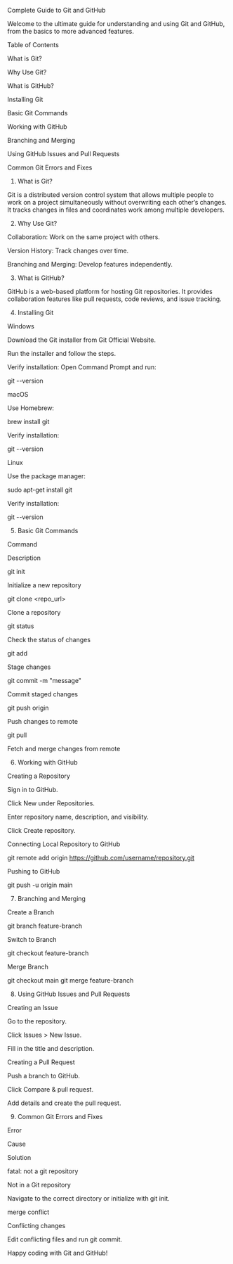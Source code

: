 Complete Guide to Git and GitHub

Welcome to the ultimate guide for understanding and using Git and GitHub, from the basics to more advanced features.

Table of Contents

What is Git?

Why Use Git?

What is GitHub?

Installing Git

Basic Git Commands

Working with GitHub

Branching and Merging

Using GitHub Issues and Pull Requests

Common Git Errors and Fixes

1. What is Git?

Git is a distributed version control system that allows multiple people to work on a project simultaneously without overwriting each other’s changes. It tracks changes in files and coordinates work among multiple developers.

2. Why Use Git?

Collaboration: Work on the same project with others.

Version History: Track changes over time.

Branching and Merging: Develop features independently.

3. What is GitHub?

GitHub is a web-based platform for hosting Git repositories. It provides collaboration features like pull requests, code reviews, and issue tracking.

4. Installing Git

Windows

Download the Git installer from Git Official Website.

Run the installer and follow the steps.

Verify installation: Open Command Prompt and run:

git --version

macOS

Use Homebrew:

brew install git

Verify installation:

git --version

Linux

Use the package manager:

sudo apt-get install git

Verify installation:

git --version



5. Basic Git Commands

Command

Description

git init

Initialize a new repository

git clone <repo_url>

Clone a repository

git status

Check the status of changes

git add <file>

Stage changes

git commit -m "message"

Commit staged changes

git push origin <branch>

Push changes to remote

git pull

Fetch and merge changes from remote

6. Working with GitHub

Creating a Repository

Sign in to GitHub.

Click New under Repositories.

Enter repository name, description, and visibility.

Click Create repository.

Connecting Local Repository to GitHub

git remote add origin https://github.com/username/repository.git

Pushing to GitHub

git push -u origin main



7. Branching and Merging

Create a Branch

git branch feature-branch

Switch to Branch

git checkout feature-branch

Merge Branch

git checkout main
git merge feature-branch

8. Using GitHub Issues and Pull Requests

Creating an Issue

Go to the repository.

Click Issues > New Issue.

Fill in the title and description.

Creating a Pull Request

Push a branch to GitHub.

Click Compare & pull request.

Add details and create the pull request.



9. Common Git Errors and Fixes

Error

Cause

Solution

fatal: not a git repository

Not in a Git repository

Navigate to the correct directory or initialize with git init.

merge conflict

Conflicting changes

Edit conflicting files and run git commit.

Happy coding with Git and GitHub!


